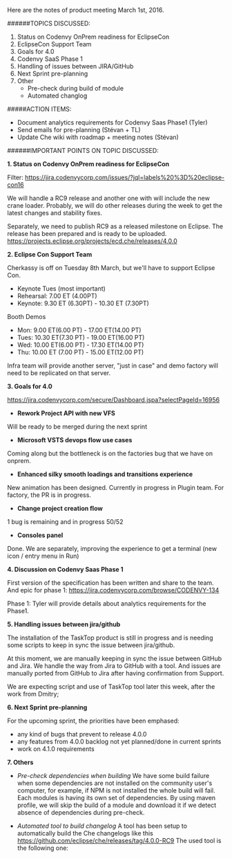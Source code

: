 Here are the notes of product meeting  March 1st, 2016.

######TOPICS DISCUSSED:
1. Status on Codenvy OnPrem readiness for EclipseCon
2. EclipseCon Support Team 
3. Goals for 4.0
4. Codenvy SaaS Phase 1
5. Handling of issues between JIRA/GitHub
6. Next Sprint pre-planning
7. Other
    - Pre-check during build of module
    - Automated changlog

#####ACTION ITEMS:
- Document analytics requirements for Codenvy Saas Phase1 (Tyler)
- Send emails for pre-planning (Stévan + TL)
- Update Che wiki with roadmap + meeting notes (Stévan)

######IMPORTANT POINTS ON TOPIC DISCUSSED:

**1. Status on Codenvy OnPrem readiness for EclipseCon**

Filter: https://jira.codenvycorp.com/issues/?jql=labels%20%3D%20eclipse-con16

We will handle a RC9 release and another one with will include the new crane loader. Probably, we will do other releases during the week to get the latest changes and stability fixes.

Separately, we need to publish RC9 as a released milestone on Eclipse. The release has been prepared and is ready to be uploaded.
https://projects.eclipse.org/projects/ecd.che/releases/4.0.0


**2. Eclipse Con Support Team**

Cherkassy is off on Tuesday 8th March, but we'll have to support Eclipse Con.
- Keynote Tues (most important)
- Rehearsal: 7.00 ET (4.00PT)
- Keynote: 9.30 ET (6.30PT) - 10.30 ET (7.30PT)

Booth Demos
- Mon: 9.00 ET(6.00 PT) - 17.00 ET(14.00 PT)
- Tues: 10.30 ET(7.30 PT) - 19.00 ET(16.00 PT)
- Wed: 10.00 ET(6.00 PT) - 17.30 ET(14.00 PT)
- Thu: 10.00 ET (7.00 PT) - 15.00 ET(12.00 PT)

Infra team will provide another server, "just in case" and demo factory will need to be replicated on that server.


**3. Goals for 4.0**

https://jira.codenvycorp.com/secure/Dashboard.jspa?selectPageId=16956

* **Rework Project API with new VFS**

Will be ready to be merged during the next sprint 

* **Microsoft VSTS devops flow use cases**

Coming along but the bottleneck is on the factories bug that we have on onprem.	

* **Enhanced silky smooth loadings and transitions experience**

New animation has been designed. Currently in progress in Plugin team. For factory, the PR is in progress.

* **Change project creation flow**


1 bug is remaining and in progress	50/52

* **Consoles panel** 

Done. We are separately, improving the experience to get a terminal (new icon / entry menu in Run)


**4. Discussion on Codenvy Saas Phase 1**

First version of the specification has been written and share to the team. 
And epic for phase 1: https://jira.codenvycorp.com/browse/CODENVY-134

Phase 1:
Tyler will provide details about analytics requirements for the Phase1.


**5. Handling issues between jira/github**

The installation of the TaskTop product is still in progress and is needing some scripts to keep in sync the issue between jira/github.

At this moment, we are manually keeping in sync the issue between GitHub and Jira. We handle the way from Jira to GitHub with a tool. And issues are manually ported from GitHub to Jira after having confirmation from Support.

We are expecting script and use of TaskTop tool later this week, after the work from Dmitry;

**6. Next Sprint pre-planning**

For the upcoming sprint, the priorities have been emphased:
- any kind of bugs that prevent to release 4.0.0
- any features from 4.0.0 backlog not yet planned/done in current sprints
- work on 4.1.0 requirements

**7. Others**
- *Pre-check dependencies when building*
We have some build failure when some dependencies are not installed on the community user's computer, for example, if NPM is not installed the whole build will fail. 
Each modules is having its own set of dependencies. By using maven profile, we will skip the build of a module and download it if we detect absence of dependencies during pre-check. 

- *Automated tool to build changelog*
A tool has been setup to automatically build the Che changelogs like this https://github.com/eclipse/che/releases/tag/4.0.0-RC9
The used tool is the following one: